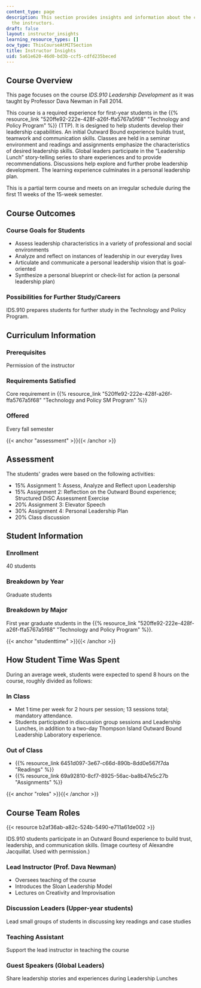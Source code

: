 ```yaml
---
content_type: page
description: This section provides insights and information about the course from
  the instructors.
draft: false
layout: instructor_insights
learning_resource_types: []
ocw_type: ThisCourseAtMITSection
title: Instructor Insights
uid: 5a61e620-46d0-bd3b-ccf5-cdfd235beced
---
```

## Course Overview

This page focuses on the course _IDS.910 Leadership Development_ as it was taught by Professor Dava Newman in Fall 2014.

This course is a required experience for first-year students in the {{% resource_link "520ffe92-222e-428f-a26f-ffa5767a5f68" "Technology and Policy Program" %}} (TTP). It is designed to help students develop their leadership capabilities. An initial Outward Bound experience builds trust, teamwork and communication skills. Classes are held in a seminar environment and readings and assignments emphasize the characteristics of desired leadership skills. Global leaders participate in the “Leadership Lunch” story-telling series to share experiences and to provide recommendations. Discussions help explore and further probe leadership development. The learning experience culminates in a personal leadership plan.

This is a partial term course and meets on an irregular schedule during the first 11 weeks of the 15-week semester.

## Course Outcomes

### Course Goals for Students

- Assess leadership characteristics in a variety of professional and social environments
- Analyze and reflect on instances of leadership in our everyday lives
- Articulate and communicate a personal leadership vision that is goal-oriented
- Synthesize a personal blueprint or check-list for action (a personal leadership plan)

### Possibilities for Further Study/Careers

IDS.910 prepares students for further study in the Technology and Policy Program.

## Curriculum Information

### Prerequisites

Permission of the instructor

### Requirements Satisfied

Core requirement in {{% resource_link "520ffe92-222e-428f-a26f-ffa5767a5f68" "Technology and Policy SM Program" %}}

### Offered

Every fall semester

{{< anchor "assessment" >}}{{< /anchor >}}

## Assessment

The students' grades were based on the following activities:

- 15% Assignment 1: Assess, Analyze and Reflect upon Leadership
- 15% Assignment 2: Reflection on the Outward Bound experience; Structured DiSC Assessment Exercise
- 20% Assignment 3: Elevator Speech
- 30% Assignment 4: Personal Leadership Plan
- 20% Class discussion

## Student Information

### Enrollment

40 students

### Breakdown by Year

Graduate students

### Breakdown by Major

First year graduate students in the {{% resource_link "520ffe92-222e-428f-a26f-ffa5767a5f68" "Technology and Policy Program" %}}.

{{< anchor "studenttime" >}}{{< /anchor >}}

## How Student Time Was Spent

During an average week, students were expected to spend 8 hours on the course, roughly divided as follows:

### In Class

- Met 1 time per week for 2 hours per session; 13 sessions total; mandatory attendance.
- Students participated in discussion group sessions and Leadership Lunches, in addition to a two-day Thompson Island Outward Bound Leadership Laboratory experience.

### Out of Class

- {{% resource_link 6451d097-3e67-c66d-890b-8dd0e567f7da "Readings" %}}
- {{% resource_link 69a92810-8cf7-8925-56ac-ba8b47e5c27b "Assignments" %}}

{{< anchor "roles" >}}{{< /anchor >}}

## Course Team Roles

{{< resource b2af36ab-a82c-524b-5490-e711a61de002 >}}

IDS.910 students participate in an Outward Bound experience to build trust, leadership, and communication skills. (Image courtesy of Alexandre Jacquillat. Used with permission.)

### Lead Instructor (Prof. Dava Newman)

- Oversees teaching of the course
- Introduces the Sloan Leadership Model
- Lectures on Creativity and Improvisation

### Discussion Leaders (Upper-year students)

Lead small groups of students in discussing key readings and case studies

### Teaching Assistant

Support the lead instructor in teaching the course

### Guest Speakers (Global Leaders)

Share leadership stories and experiences during Leadership Lunches